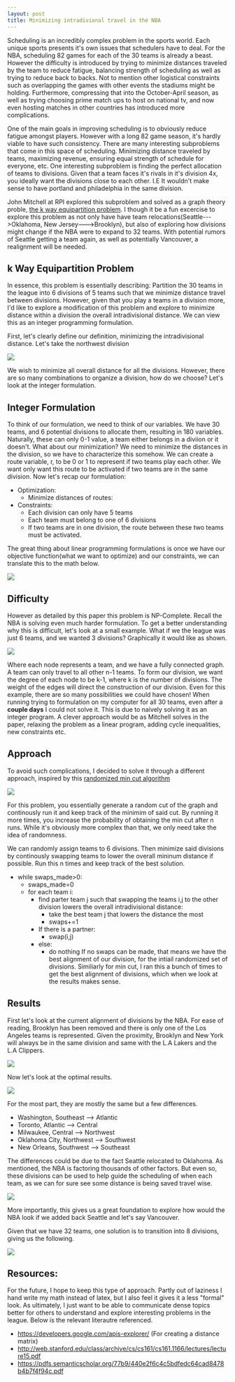 ```yaml
---
layout: post
title: Minimizing intradivional travel in the NBA
---
```


Scheduling is an incredibly complex problem in the sports world. Each 
unique sports presents it's own issues that schedulers have to deal. For the NBA, scheduling 82 games for each of the 30 teams is already a beast. However the difficulty is introduced by trying to minimize distances traveled by the team to reduce fatigue, balancing strength of scheduling as well as trying to reduce back to backs. Not to mention other logistical constraints such as overlapping the games with other events the stadiums might be holding. Furthermore, compressing that into the October-April season, as well as trying choosing prime match ups to host on national tv, and now even hosting matches in other countries has introduced more complications. 


One of the main goals in improving scheduling is to obviously reduce fatigue amongst players. However with a long 82 game season, it's hardly viable to have such consistency. There are many interesting subproblems that come in this space of scheduling. Minimizing distance traveled by teams, maximizing revenue, ensuring equal strength of schedule for everyone, etc. One interesting subproblem is finding the perfect allocation of teams to divisions. Given that a team faces it's rivals in it's division 4x, you ideally want the divisions close to each other. I.E It wouldn't make sense to have portland and philadelphia in the same division.

John Mitchell at RPI explored this subproblem and solved as a graph theory proble,  [the k way equipartition problem](https://pdfs.semanticscholar.org/77b9/440e2f6c4c5bdfedc64cad8478b4b7f4f94c.pdf). I though it be a fun excercise to explore this problem as not only have have team relocations(Seattle--->Oklahoma, New Jersey--->Brooklyn), but also of exploring how divisions might change if the NBA were to expand to 32 teams. With potential rumors of Seattle getting a team again, as well as potentially Vancouver, a realignment will be needed. 



## k Way Equipartition Problem

In essence, this problem is essentially describing: Partition the 30 teams in the league into 6 divisions of 5 teams such that we minimize distance travel between divisions. However, given that you play a teams in a division more, I'd like to explore a modification of this problem and explore to minimize distance within a division the overall intradivisional distance. We can view this as an integer programming formulation.

First, let's clearly define our definition, minimizing the intradivisional distance. Let's take the northwest division

<img src="/img/matchups.png" />


We wish to minimize all overall distance for all the divisions. However, there are so many combinations to organize a division, how do we choose? Let's look at the integer formulation.


## Integer Formulation
To think of our formulation, we need to think of our variables. We have 30 teams, and 6 potential divisions to allocate them, resulting in 180 variables. Naturally, these can only 0-1 value, a team either belongs in a diviion or it doesn't. What about our minimization? We need to minimize the distances in the division, so we have to characterize this somehow. We can create a route variable, r, to be 0 or 1 to represent if two teams play each other. We want only want this route to be activated if two teams are in the same division. Now let's recap our formulation:

* Optimization:
	- Minimize distances of routes:
* Constraints:
	- Each division can only have 5 teams
	- Each team must belong to one of 6 divisions
	- If two teams are in one division, the route between these two teams must be activated.

The great thing about linear programming formulations is once we have our objective function(what we want to optimize) and our constraints, we can translate this to the math below.


<img src="/img/ip_form.png" />

## Difficulty
 

However as detailed by this paper this problem is NP-Complete. Recall the NBA is solving even much harder formulation. To get a better understanding why this is difficult, let's look at a small example. What if we the league was just 6 teams, and we wanted 3 divisions? Graphically it would like as shown.

<img src="/img/example.png" />


Where each node represents a team, and we have a fully connected graph. A team can only travel to all other n-1 teams. To form our division, we want the degree of each node to be k-1, where k is the number of divisions. The weight of the edges will direct the construction of our division. Even for this example, there are so many possibilities we could have chosen! When running trying to formulation on my computer for all 30 teams, even after a **couple days** I could not solve it. This is due to naively solving it as an integer program. A clever approach would be as Mitchell solves in the paper, relaxing the problem as a linear program, adding cycle inequalities, new constraints etc. 


## Approach
To avoid such complications, I decided to solve it through a different approach, inspired by this [randomized min cut algorithm](http://web.stanford.edu/class/archive/cs/cs161/cs161.1166/lectures/lecture15.pdf)


<img src="/img/mincut.png" />

For this problem, you essentially generate a random cut of the graph and continously run it and keep track of the minimim of said cut. By running it more times, you increase the probability of obtaining the min cut after n runs. While it's obviously more complex than that, we only need take the idea of randomness.

We can randomly assign teams to 6 divisions. Then minimize said divisions by continously swapping teams to lower the overall mininum distance if possible. Run this n times and keep track of the best solution. 

* while swaps_made>0:
   * swaps_made=0
   * for each team i:
		* find parter team j such that swapping the teams i,j to the other division lowers the overall intradivisional distance:
			* take the best team j that lowers the distance the most
			* swaps+=1
		* If there is a partner:
			* swap(i,j)
		* else:
			* do nothing
If no swaps can be made, that means we have the best alignment of our division, for the intiail randomized set of divisions. Similiarly for min cut, I ran this a bunch of times to get the best alignment of divisions, which when we look at the results makes sense.


## Results

First let's look at the current alignment of divisions by the NBA. For ease of reading, Brooklyn has been removed and there is only one of the Los Angeles teams is represented. Given the proximity, Brooklyn and New York will always be in the same division and same with the L.A Lakers and the L.A Clippers.

<img src="/img/current.png" />

Now let's look at the optimal results.

<img src="/img/Optimized.png" />

For the most part, they are mostly the same but a few differences.
* Washington, Southeast --> Atlantic
* Toronto, Atlantic --> Central
* Milwaukee, Central --> Northwest 
* Oklahoma City, Northwest --> Southwest 
* New Orleans, Southwest --> Southeast 

The differences could be due to the fact Seattle relocated to Oklahoma. As mentioned, the NBA is factoring thousands of other factors. But even so, these divisions can be used to help guide the scheduling of when each team, as we can for sure see some distance is being saved travel wise.


<img src="/img/Distance Saved.png" />

More importantly, this gives us a great foundation to explore how would the NBA look if we added back Seattle and let's say Vancouver.

Given that we have 32 teams, one solution is to transition into 8 divisions, giving us the following.

<img src="/img/optimal_8.png" />

## Resources:

For the future, I hope to keep this type of approach. Partly out of laziness I hand write my math instead of latex, but I also feel it gives it a less "formal" look. As ultimately, I just want to be able to communicate dense topics better for others to understand and explore interesting problems in the league. Below is the relevant literautre referenced. 

* https://developers.google.com/apis-explorer/ (For creating a distance matrix)
* http://web.stanford.edu/class/archive/cs/cs161/cs161.1166/lectures/lecture15.pdf
* https://pdfs.semanticscholar.org/77b9/440e2f6c4c5bdfedc64cad8478b4b7f4f94c.pdf
